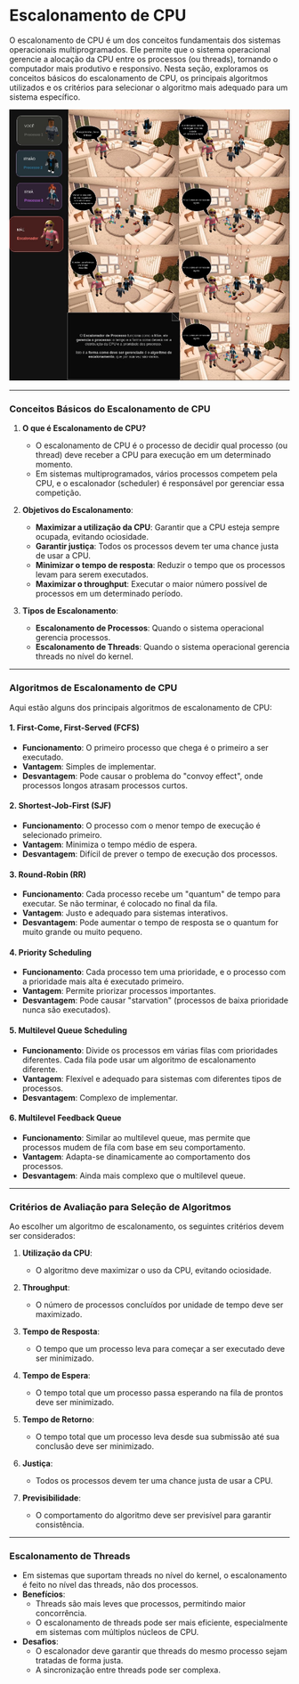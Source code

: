 # Escalonamento de CPU

O escalonamento de CPU é um dos conceitos fundamentais dos sistemas operacionais multiprogramados. Ele permite que o sistema operacional gerencie a alocação da CPU entre os processos (ou threads), tornando o computador mais produtivo e responsivo. Nesta seção, exploramos os conceitos básicos do escalonamento de CPU, os principais algoritmos utilizados e os critérios para selecionar o algoritmo mais adequado para um sistema específico.

![](../images/EscalonamentoDeProcessos1.jpg)

---

### **Conceitos Básicos do Escalonamento de CPU**

1. **O que é Escalonamento de CPU?**
   - O escalonamento de CPU é o processo de decidir qual processo (ou thread) deve receber a CPU para execução em um determinado momento.
   - Em sistemas multiprogramados, vários processos competem pela CPU, e o escalonador (scheduler) é responsável por gerenciar essa competição.

2. **Objetivos do Escalonamento**:
   - **Maximizar a utilização da CPU**: Garantir que a CPU esteja sempre ocupada, evitando ociosidade.
   - **Garantir justiça**: Todos os processos devem ter uma chance justa de usar a CPU.
   - **Minimizar o tempo de resposta**: Reduzir o tempo que os processos levam para serem executados.
   - **Maximizar o throughput**: Executar o maior número possível de processos em um determinado período.

3. **Tipos de Escalonamento**:
   - **Escalonamento de Processos**: Quando o sistema operacional gerencia processos.
   - **Escalonamento de Threads**: Quando o sistema operacional gerencia threads no nível do kernel.

---

### **Algoritmos de Escalonamento de CPU**

Aqui estão alguns dos principais algoritmos de escalonamento de CPU:

#### **1. First-Come, First-Served (FCFS)**
   - **Funcionamento**: O primeiro processo que chega é o primeiro a ser executado.
   - **Vantagem**: Simples de implementar.
   - **Desvantagem**: Pode causar o problema do "convoy effect", onde processos longos atrasam processos curtos.

#### **2. Shortest-Job-First (SJF)**
   - **Funcionamento**: O processo com o menor tempo de execução é selecionado primeiro.
   - **Vantagem**: Minimiza o tempo médio de espera.
   - **Desvantagem**: Difícil de prever o tempo de execução dos processos.

#### **3. Round-Robin (RR)**
   - **Funcionamento**: Cada processo recebe um "quantum" de tempo para executar. Se não terminar, é colocado no final da fila.
   - **Vantagem**: Justo e adequado para sistemas interativos.
   - **Desvantagem**: Pode aumentar o tempo de resposta se o quantum for muito grande ou muito pequeno.

#### **4. Priority Scheduling**
   - **Funcionamento**: Cada processo tem uma prioridade, e o processo com a prioridade mais alta é executado primeiro.
   - **Vantagem**: Permite priorizar processos importantes.
   - **Desvantagem**: Pode causar "starvation" (processos de baixa prioridade nunca são executados).

#### **5. Multilevel Queue Scheduling**
   - **Funcionamento**: Divide os processos em várias filas com prioridades diferentes. Cada fila pode usar um algoritmo de escalonamento diferente.
   - **Vantagem**: Flexível e adequado para sistemas com diferentes tipos de processos.
   - **Desvantagem**: Complexo de implementar.

#### **6. Multilevel Feedback Queue**
   - **Funcionamento**: Similar ao multilevel queue, mas permite que processos mudem de fila com base em seu comportamento.
   - **Vantagem**: Adapta-se dinamicamente ao comportamento dos processos.
   - **Desvantagem**: Ainda mais complexo que o multilevel queue.

---

### **Critérios de Avaliação para Seleção de Algoritmos**

Ao escolher um algoritmo de escalonamento, os seguintes critérios devem ser considerados:

1. **Utilização da CPU**:
   - O algoritmo deve maximizar o uso da CPU, evitando ociosidade.

2. **Throughput**:
   - O número de processos concluídos por unidade de tempo deve ser maximizado.

3. **Tempo de Resposta**:
   - O tempo que um processo leva para começar a ser executado deve ser minimizado.

4. **Tempo de Espera**:
   - O tempo total que um processo passa esperando na fila de prontos deve ser minimizado.

5. **Tempo de Retorno**:
   - O tempo total que um processo leva desde sua submissão até sua conclusão deve ser minimizado.

6. **Justiça**:
   - Todos os processos devem ter uma chance justa de usar a CPU.

7. **Previsibilidade**:
   - O comportamento do algoritmo deve ser previsível para garantir consistência.

---

### **Escalonamento de Threads**

- Em sistemas que suportam threads no nível do kernel, o escalonamento é feito no nível das threads, não dos processos.
- **Benefícios**:
  - Threads são mais leves que processos, permitindo maior concorrência.
  - O escalonamento de threads pode ser mais eficiente, especialmente em sistemas com múltiplos núcleos de CPU.
- **Desafios**:
  - O escalonador deve garantir que threads do mesmo processo sejam tratadas de forma justa.
  - A sincronização entre threads pode ser complexa.
